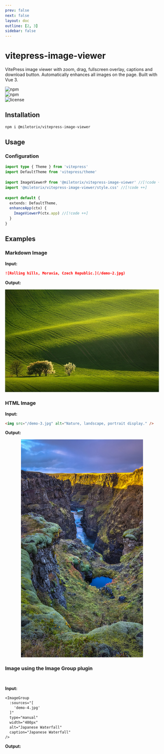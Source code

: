 ```yaml
---
prev: false
next: false
layout: doc
outline: [2, 3]
sidebar: false
---
```


# vitepress-image-viewer 

VitePress image viewer with zoom, drag, fullscreen overlay, captions and download button. Automatically enhances all images on the page. Built with Vue 3. 

![npm](https://img.shields.io/npm/v/@miletorix/vitepress-image-viewer)  
![npm](https://img.shields.io/npm/dw/@miletorix/vitepress-image-viewer)  
![license](https://img.shields.io/npm/l/@miletorix/vitepress-image-viewer)


## Installation

```sh [npm]
npm i @miletorix/vitepress-image-viewer
```

## Usage

### Configuration

```typescript  [docs/.vitepress/theme/index.ts]
import type { Theme } from 'vitepress'
import DefaultTheme from 'vitepress/theme'

import ImageViewerP from '@miletorix/vitepress-image-viewer' //[!code ++]
import '@miletorix/vitepress-image-viewer/style.css' //[!code ++]

export default {
  extends: DefaultTheme,
  enhanceApp(ctx) {
    ImageViewerP(ctx.app) //[!code ++]
  }
}
```

## Examples

### Markdown Image

**Input:**

```md [example.md]
![Rolling hills, Moravia, Czech Republic.](/demo-2.jpg)
```

**Output:**

![Rolling hills, Moravia, Czech Republic.](/demo-2.jpg)

### HTML Image

**Input:**

```html [example.md]
<img src="/demo-3.jpg" alt="Nature, landscape, portrait display." />
```

**Output:**

<p align="center">
  <img src="/demo-3.jpg" alt="Nature, landscape, portrait display." width="400">
</p>

### Image using the Image Group plugin

<br/>

<Card title="@miletorix/vitepress-image-group" link="https://www.npmjs.com/package/@miletorix/vitepress-image-group" />

**Input:**

```vue
<ImageGroup
  :sources="[
    'demo-4.jpg'
  ]"
  type="manual"
  width="400px"
  alt="Japanese Waterfall"
  caption="Japanese Waterfall"
/>
```

**Output:**

<ImageGroup
  :sources="[
    'demo-4.jpg'
  ]"
  type="manual"
  width="400px"
  alt="Japanese Waterfall"
  caption="Japanese Waterfall"
/>